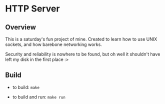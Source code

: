 # HTTP Server


## Overview


This is a saturday's fun project of mine. Created to learn how to use UNIX sockets, and how barebone networking works.

Security and reliability is nowhere to be found, but oh well it shouldn't have left my disk in the first place :>


## Build


- to build: `make`

- to build and run: `make run`

